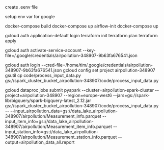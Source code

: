 create .eenv file

setup env var for google

docker-compose build
docker-compose up airflow-init
docker-compose up

gcloud auth application-default login
terraform init
terraform plan
terraform apply

gcloud auth activate-service-account --key-file=/.google/credentials/airpollution-348907-9b63fa676541.json

gcloud auth login --cred-file=/home/tim/.google/credentials/airpollution-348907-9b63fa676541.json
gcloud config set project airpollution-348907
gsutil cp code/process_input_data.py gs://spark_cluster_bucket_airpollution-348907/code/process_input_data.py

gcloud dataproc jobs submit pyspark --cluster=airpollution-spark-cluster --project=airpollution-348907 --region=europe-west6 --jars=gs://spark-lib/bigquery/spark-bigquery-latest_2.12.jar gs://spark_cluster_bucket_airpollution-348907/code/process_input_data.py -- --input_airpollution_data=gs://data_lake_airpollution-348907/airpollution/Measurement_info.parquet --input_item_info=gs://data_lake_airpollution-348907/airpollution/Measurement_item_info.parquet --input_station_info=gs://data_lake_airpollution-348907/airpollution/Measurement_station_info.parquet --output=airpollution_data_all.report